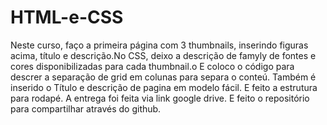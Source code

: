 # HTML-e-CSS
Neste curso, faço a primeira página com 3 thumbnails, inserindo figuras acima,  título e descrição.No CSS,  deixo a descrição de famyly de fontes e  cores disponibilizadas para cada thumbnail.o
E coloco o código para descrer a separação de grid em colunas para separa o conteú.
Também é  inserido o Título e descrição de  pagina em modelo fácil.
E feito a estrutura para rodapé.
A entrega foi feita via link google drive.  E feito o repositório para compartilhar através do github.
